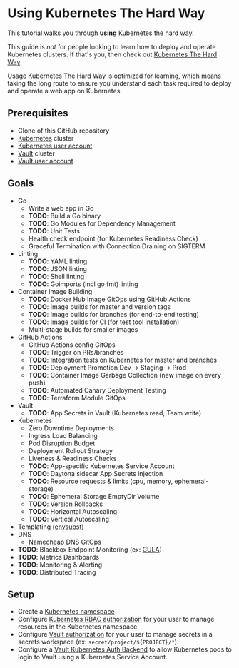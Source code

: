 # Using Kubernetes The Hard Way

This tutorial walks you through **using** Kubernetes the hard way.

This guide is *not* for people looking to learn how to deploy and operate Kubernetes clusters. If that's you, then check out [Kubernetes The Hard Way](https://github.com/kelseyhightower/kubernetes-the-hard-way).

Usage Kubernetes The Hard Way is optimized for learning, which means taking the long route to ensure you understand each task required to deploy and operate a web app on Kubernetes.

## Prerequisites

- Clone of this GitHub repository
- [Kubernetes](https://kubernetes.io/) cluster
- [Kubernetes user account](https://kubernetes.io/docs/reference/access-authn-authz/authentication/)
- [Vault](https://www.vaultproject.io/) cluster
- [Vault user account](https://learn.hashicorp.com/vault/getting-started/authentication)

## Goals

- Go
  - Write a web app in Go
  - **TODO**: Build a Go binary
  - **TODO**: Go Modules for Dependency Management
  - **TODO**: Unit Tests
  - Health check endpoint (for Kubernetes Readiness Check)
  - Graceful Termination with Connection Draining on SIGTERM
- Linting
  - **TODO**: YAML linting
  - **TODO**: JSON linting
  - **TODO**: Shell linting
  - **TODO**: Goimports (incl go fmt) linting
- Container Image Building
  - **TODO**: Docker Hub Image GitOps using GitHub Actions
  - **TODO**: Image builds for master and version tags
  - **TODO**: Image builds for branches (for end-to-end testing)
  - **TODO**: Image builds for CI (for test tool installation)
  - Multi-stage builds for smaller images
- GitHub Actions
  - GitHub Actions config GitOps
  - **TODO**: Trigger on PRs/branches
  - **TODO**: Integration tests on Kubernetes for master and branches
  - **TODO**: Deployment Promotion Dev -> Staging -> Prod
  - **TODO**: Container Image Garbage Collection (new image on every push)
  - **TODO**: Automated Canary Deployment Testing
  - **TODO**: Terraform Module GitOps
- Vault
  - **TODO**: App Secrets in Vault (Kubernetes read, Team write)
- Kubernetes
  - Zero Downtime Deployments
  - Ingress Load Balancing
  - Pod Disruption Budget
  - Deployment Rollout Strategy
  - Liveness & Readiness Checks
  - **TODO**: App-specific Kubernetes Service Account
  - **TODO**: Daytona sidecar App Secrets injection
  - **TODO**: Resource requests & limits (cpu, memory, ephemeral-storage)
  - **TODO**: Ephemeral Storage EmptyDir Volume
  - **TODO**: Version Rollbacks
  - **TODO**: Horizontal Autoscaling
  - **TODO**: Vertical Autoscaling
- Templating ([envsubst](https://www.gnu.org/software/gettext/manual/html_node/envsubst-Invocation.html))
- DNS
  - Namecheap DNS GitOps
- **TODO**: Blackbox Endpoint Monitoring (ex: [CULA](https://cula.io/))
- **TODO**: Metrics Dashboards
- **TODO**: Monitoring & Alerting
- **TODO**: Distributed Tracing

## Setup

- Create a [Kubernetes namespace](https://kubernetes.io/docs/concepts/overview/working-with-objects/namespaces/)
- Configure [Kubernetes RBAC authorization](https://kubernetes.io/docs/reference/access-authn-authz/rbac/) for your user to manage resources in the Kubernetes namespace
- Configure [Vault authorization](https://learn.hashicorp.com/vault/getting-started/policies) for your user to manage secrets in a secrets workspace (ex: `secret/project/${PROJECT}/*`).
- Configure a [Vault Kubernetes Auth Backend](https://www.vaultproject.io/docs/auth/kubernetes) to allow Kubernetes pods to login to Vault using a Kubernetes Service Account.
